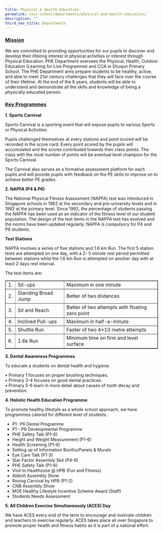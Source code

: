 ```yaml
---
title: Physical & Health Education
permalink: /our-school/departments/physical-and-health-education/
description: ""
third_nav_title: Departments
---
```

<div class="main-wrapper">
<div id="main-content" class="inner-wrap banner-normal">
<article id="content" class="banner-normal">
<div class="body-content">
<h3><strong><span style="text-decoration: underline;">Mission</span></strong></h3>
<div>
<div>
<div align="left">
<div>
<div>
<div>
<p>We are committed to providing opportunities for our pupils to discover and develop their lifelong interest in physical activities or&nbsp;interest through Physical Education.&nbsp;PHE Department oversees the Physical, Health, Outdoor Education (Learning for Live Programme) and CCA in Shuqun Primary School. The PHE Department aims prepare students to be healthy, active, and able to meet 21st century challenges that they will face over the course of their lifetime.&nbsp;At the end of the 6 years, students will be able to understand and demonstrate all the skills and knowledge of being a physically educated person.&nbsp;</p>
</div>
<h3><strong><span style="text-decoration: underline;">Key Programmes</span></strong></h3>
<p><strong>1. Sports Carnival</strong></p>
<div>
<p>Sports Carnival is a sporting event that will expose pupils to various Sports or Physical Activities.</p>
<p>Pupils challenged themselves at every stations and point scored will be recorded in the score card. Every point scored by the pupils will accumulated and the scores contributed towards their class points. The class with the most number of points will be eventual level champion for the Sports Carnival.</p>
<p>The Carnival also serves as a formative assessment platform for each pupils and will provide pupils with feedback on the PE skills to improve on to achieve better PE grades.</p>
</div>
<p><strong>2. NAPFA (P4 &amp; P6)</strong></p>
<div>
<p>The National Physical Fitness Assessment (NAPFA) test was introduced in Singapore schools in 1982 at the secondary and pre-university levels and in 1992 at the primary level. Since 1992, the percentage of students passing the NAPFA has been used as an indicator of the fitness level of our student population. The design of the test items in the NAPFA test has evolved and the norms have been updated regularly. NAPFA is compulsory for P4 and P6 students.</p>
<p><strong>Test Stations</strong></p>
<p>NAPFA involves a series of five stations and 1.6 km Run. The first 5 station tests are attempted on one day, with a 2- 5 minute rest period permitted between stations while the 1.6 km Run is attempted on another day with at least 2 days rest interval.</p>
<p>The test items are:</p>
</div>
<div>
<div class="table-responsive">
<table border="1">
<tbody>
<tr>
<td>1.</td>
<td>Sit-ups</td>
<td>Maximum in one minute</td>
</tr>
<tr>
<td>2.</td>
<td>Standing Broad Jump</td>
<td>Better of two distances</td>
</tr>
<tr>
<td>3.</td>
<td>Sit and Reach</td>
<td>Better of two attempts with floating zero point</td>
</tr>
<tr>
<td>4.</td>
<td>Inclined Pull-ups</td>
<td>Maximum in half-a-minute</td>
</tr>
<tr>
<td>5.</td>
<td>Shuttle Run</td>
<td>Faster of two 4&times;10 metre attempts</td>
</tr>
<tr>
<td>6.</td>
<td>1.6k Run</td>
<td>Minimum time on firm and level surface</td>
</tr>
</tbody>
</table>
</div>
</div>
<p><strong>3. Dental Awareness Programmes</strong></p>
<p>To educate a students on dental health and hygiene.</p>
<p>&bull; Primary 1 focuses on proper brushing techniques.<br />&bull; Primary 3-4 focuses on good dental practices.<br />&bull; Primary 5-6 learn in more detail about causes of tooth decay and prevention.</p>
<p><strong>4. Holistic Health Education Programme</strong></p>
<p>To promote healthy lifestyle as a whole school approach, we have programmes catered for different level of students.&nbsp;</p>
<ul>
<li>P1- P6 Dental Programme</li>
<li>P1 &ndash; P6 Developmental Programme</li>
<li>PHE Safety Talk (P1-6)</li>
<li>Height and Weight Measurement (P1-6)</li>
<li>Health Screening (P1-6)</li>
<li>Setting up of Information Booths/Panels &amp; Murals</li>
<li>Eye Care Talk (P1-3)</li>
<li>Star Factor Assembly Skit (P4-6)</li>
<li>PHE Safety Talk (P1-6)</li>
<li>Visit to Healthzone @ HPB (Fun and Fitness)</li>
<li>Abbott Assembly Show</li>
<li>Roving Carnival by HPB (P1-2)</li>
<li>CNB Assembly Show</li>
<li>MOE Healthy Lifestyle Incentive Scheme Award (Staff)</li>
<li>Students Needs Assessment</li>
</ul>
<p><strong>5. All Children Exercise Simultaneously (ACES) Day</strong></p>
<p>We have ACES every end of the term to encourage and motivate children and teachers to exercise regularly. ACES takes place all over Singapore to promote proper health and fitness habits as it is part of a national effort.</p>
<p>&nbsp;</p>
</div>
<p>&nbsp;</p>
</div>
<p>&nbsp;</p>
</div>
<p>&nbsp;</p>
</div>
<p>&nbsp;</p>
</div>
</div>
</article>
</div>
</div>
<div class="back-to-top">
<div class="inner-wrap">&nbsp;</div>
</div>